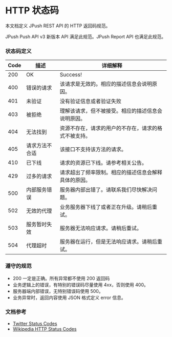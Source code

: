 # HTTP 状态码

本文档定义 JPush REST API 的 HTTP 返回码规范。

JPush Push API v3 新版本 API 满足此规范。JPush Report API 也满足此规范。

### 状态码定义

Code         | 描述           |详细解释 
------------ | ------------  | ------------
200          |OK 	          | Success!
400          |错误的请求	 	  | 该请求是无效的。相应的描述信息会说明原因。
401          |未验证		 	  | 没有验证信息或者验证失败
403          |被拒绝			  | 理解该请求，但不被接受。相应的描述信息会说明原因。
404          |无法找到		  | 资源不存在，请求的用户的不存在，请求的格式不被支持。
405          |请求方法不合适	  | 该接口不支持该方法的请求。
410          |已下线     	  | 请求的资源已下线。请参考相关公告。
429          |过多的请求       | 请求超出了频率限制。相应的描述信息会解释具体的原因。
500          |内部服务错误     | 服务器内部出错了。请联系我们尽快解决问题。
502          |无效的代理       | 业务服务器下线了或者正在升级。请稍后重试。
503          |服务暂时失效     | 服务器无法响应请求。请稍后重试。
504          |代理超时	      | 服务器在运行，但是无法响应请求。请稍后重试。

### 遵守的规范

+ 200 一定是正确。所有异常都不使用 200 返回码
+ 业务逻辑上的错误，有特别的错误码尽量使用 4xx，否则使用 400。
+ 服务器端内部错误，无特别错误码使用 500。
+ 业务异常时，返回内容使用 JSON 格式定义 error 信息。

### 文档参考

+ [Twitter Status Codes](http://docs.jpush.cn/display/dev/HTTP-Status-Code)
+ [Wikipedia HTTP Status Codes](http://wiki.jpushoa.com/display/KKPush/2013/04/16/Wikipedia+HTTP+Status+Codes)



